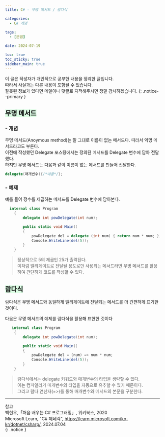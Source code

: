 ```yaml
---
title: C# - 무명 메서드 / 람다식

categories:
  - C# 개념
 
tags:
  - [문법]

date: 2024-07-19

toc: true
toc_sticky: true
sidebar_main: true
---
```


이 글은 작성자가 개인적으로 공부한 내용을 정리한 글입니다. <br>
따라서 사실과는 다른 내용이 포함될 수 있습니다.  <br>
잘못된 정보가 있다면 메일이나 댓글로 지적해주시면 정말 감사하겠습니다.
{: .notice--primary }

## <mark style = "background-color : #dcffe4"> 무명 메서드

### - 개념
무명 메서드(Anoymous method)는 말 그대로 이름이 없는 메서드다. 따라서 익명 메서드라고도 부른다. <br>
이전에 작성했던 Delegate 포스팅에서는 정의된 메서드를 Delegate 변수에 담아 전달했다. <br>
하지만 무명 메서드는 다음과 같이 이름이 없는 메서드를 만들어 전달한다.<br>

```c#
delegate(매개변수){/*내용*/};
```

### - 예제 <br>
예를 들어 정수를 제곱하는 메서드를 Delegate 변수에 담아본다. <br>
```c#
  internal class Program
    {
        delegate int powDelegate(int num);

        public static void Main()
        {
            powDelegate del = delegate (int num) { return num * num; };
            Console.WriteLine(del(5));
        }
    }
```
>정상적으로 5의 제곱인 25가 출력된다. <br>
이처럼 델리게이트로 전달될 용도로만 사용되는 메서드라면 무명 메서드를 활용하여 간단하게 코드를 작성할 수 있다.


## <mark style = "background-color : #dcffe4"> 람다식
람다식은 무명 메서드와 동일하게 델리게이트에 전달되는 메서드를 더 간편하게 표기한 것이다.

다음은 무명 메서드의 예제를 람다식을 활용해 표현한 것이다
```c#
   internal class Program
    {
        delegate int powDelegate(int num);

        public static void Main()
        {
            powDelegate del = (num) => num * num;
            Console.WriteLine(del(5));
        }
    }
```
>람다식에서는 delegate 키워드와 매개변수의 타입을 생략할 수 있다. <br>
이는 컴파일러가 매개변수의 타입을 자동으로 유추할 수 있기 때문이다. <br>
그리고 람다 연산자(=>)를 통해 매개변수와 메서드의 본문을 구분한다.





---
참고 <br>
백현우,「처음 배우는 C# 프로그래밍」, 위키북스, 2020 <br>
Microsoft Learn, "C# 제네릭", https://learn.microsoft.com/ko-kr/dotnet/csharp/, 2024.07.04 <br>
{: .notice }
